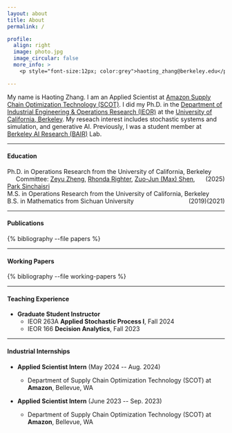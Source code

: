 ```yaml
---
layout: about
title: About
permalink: /

profile:
  align: right
  image: photo.jpg
  image_circular: false
  more_info: > 
    <p style="font-size:12px; color:grey">haoting_zhang@berkeley.edu</p>

---
```



My name is Haoting Zhang. I am an Applied Scientist at [Amazon Supply Chain Optimization Technology (SCOT)](https://www.amazon.science/tag/supply-chain-optimization-technologies). I did my Ph.D. in the [Department of Industrial Engineering & Operations Research (IEOR)](https://ieor.berkeley.edu/) at the [University of California, Berkeley](https://www.berkeley.edu/). My reseach interest includes stochastic systems and simulation, and generative AI. Previously, I was a student member at [Berkeley AI Research (BAIR)](https://bair.berkeley.edu/) Lab.




---
#### Education
Ph.D. in Operations Research from the University of California, Berkeley <span style="float:right;">(2025)</span>  
<span style="margin-left:20px;">Committee: [Zeyu Zheng](https://zheng.ieor.berkeley.edu/), [Rhonda Righter](https://rrighter.ieor.berkeley.edu/), [Zuo-Jun (Max) Shen](https://shen.ieor.berkeley.edu/), [Park Sinchaisri](https://parksinchaisri.github.io/)</span><br>
M.S. in Operations Research from the University of California, Berkeley <span style="float:right;">(2021)</span><br>
B.S. in Mathematics from Sichuan University <span style="float:right;">(2019)</span>








---

#### Publications
<div class="publications">
  {% bibliography --file papers %}
</div>

---

#### Working Papers
<div class="working-papers publications">
  {% bibliography --file working-papers %}
</div>

---

#### Teaching Experience
- **Graduate Student Instructor**
  - IEOR 263A **Applied Stochastic Process I**, Fall 2024
  - IEOR 166 **Decision Analytics**, Fall 2023



---


#### Industrial Internships

- **Applied Scientist Intern** (May 2024 -- Aug. 2024)
  - Department of Supply Chain Optimization Technology (SCOT) at **Amazon**, Bellevue, WA 

- **Applied Scientist Intern** (June 2023 -- Sep. 2023)
  - Department of Supply Chain Optimization Technology (SCOT) at **Amazon**, Bellevue, WA 




